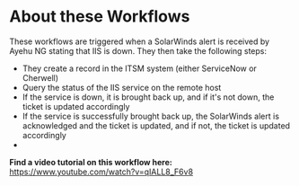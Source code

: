 <h1>About these Workflows</h1>
These workflows are triggered when a SolarWinds alert is received by Ayehu NG stating that IIS is down.  They then take the following steps:
<ul>
<li>They create a record in the ITSM system (either ServiceNow or Cherwell)</li>
<li>Query the status of the IIS service on the remote host</li>
<li>If the service is down, it is brought back up, and if it's not down, the ticket is updated accordingly</li>
<li>If the service is successfully brought back up, the SolarWinds alert is acknowledged and the ticket is updated, and if not, the ticket is updated accordingly<li>
</ul>

<b>Find a video tutorial on this workflow here:</b> <a href="https://www.youtube.com/watch?v=qIALL8_F6v8">https://www.youtube.com/watch?v=qIALL8_F6v8</a>
